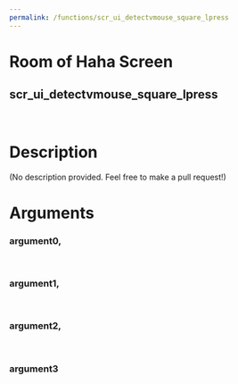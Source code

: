 ```yaml
---
permalink: /functions/scr_ui_detectvmouse_square_lpress
---
```

# Room of Haha Screen  
## scr_ui_detectvmouse_square_lpress  
&nbsp;  
# Description  
(No description provided. Feel free to make a pull request!) 
&nbsp;  
# Arguments
### argument0, 

&nbsp;  
### argument1, 

&nbsp;  
### argument2, 

&nbsp;  
### argument3

&nbsp;  


